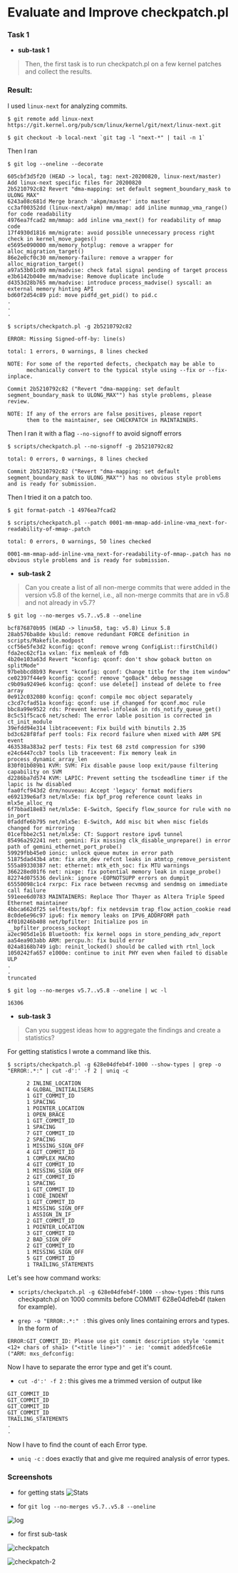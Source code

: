 # Evaluate and Improve checkpatch.pl

### Task 1


* **sub-task 1**
> Then, the first task is to run checkpatch.pl on a few kernel patches and
collect the results.

### Result:

I used `linux-next` for analyzing commits.

```
$ git remote add linux-next https://git.kernel.org/pub/scm/linux/kernel/git/next/linux-next.git

$ git checkout -b local-next `git tag -l "next-*" | tail -n 1` 
```

Then I ran 

```shell
$ git log --oneline --decorate

605cbf3d5f20 (HEAD -> local, tag: next-20200820, linux-next/master) Add linux-next specific files for 20200820
2b5210792c82 Revert "dma-mapping: set default segment_boundary_mask to ULONG_MAX"
6243a08c681d Merge branch 'akpm/master' into master
cc3af00352dd (linux-next/akpm) mm/mmap: add inline munmap_vma_range() for code readability
4976ea7fcad2 mm/mmap: add inline vma_next() for readability of mmap code
17f4930d1816 mm/migrate: avoid possible unnecessary process right check in kernel_move_pages()
e5695e090000 mm/memory_hotplug: remove a wrapper for alloc_migration_target()
86e2e0cf0c30 mm/memory-failure: remove a wrapper for alloc_migration_target()
a97a53b01c09 mm/madvise: check fatal signal pending of target process
e3b6142b040e mm/madvise: Remove duplicate include
d4353d28b765 mm/madvise: introduce process_madvise() syscall: an external memory hinting API
bd60f2d54c89 pid: move pidfd_get_pid() to pid.c
.
.
.
```

```shell
$ scripts/checkpatch.pl -g 2b5210792c82

ERROR: Missing Signed-off-by: line(s)

total: 1 errors, 0 warnings, 8 lines checked

NOTE: For some of the reported defects, checkpatch may be able to
      mechanically convert to the typical style using --fix or --fix-inplace.

Commit 2b5210792c82 ("Revert "dma-mapping: set default segment_boundary_mask to ULONG_MAX"") has style problems, please review.

NOTE: If any of the errors are false positives, please report
      them to the maintainer, see CHECKPATCH in MAINTAINERS.
```

Then I ran it with a flag `--no-signoff` to avoid signoff errors 

```shell
$ scripts/checkpatch.pl --no-signoff -g 2b5210792c82

total: 0 errors, 0 warnings, 8 lines checked

Commit 2b5210792c82 ("Revert "dma-mapping: set default segment_boundary_mask to ULONG_MAX"") has no obvious style problems and is ready for submission.
```
Then I tried it on a patch too.

```shell
$ git format-patch -1 4976ea7fcad2

$ scripts/checkpatch.pl --patch 0001-mm-mmap-add-inline-vma_next-for-readability-of-mmap-.patch                                                             

total: 0 errors, 0 warnings, 50 lines checked

0001-mm-mmap-add-inline-vma_next-for-readability-of-mmap-.patch has no obvious style problems and is ready for submission.
```

* **sub-task 2**
> Can you create a list of all non-merge commits that were added in the
version v5.8 of the kernel, i.e., all non-merge commits that are in v5.8
and not already in v5.7?

```shell
$ git log --no-merges v5.7..v5.8 --oneline 

bcf876870b95 (HEAD -> linux58, tag: v5.8) Linux 5.8
28ab576ba8de kbuild: remove redundant FORCE definition in scripts/Makefile.modpost
ccf56e5fe3d2 kconfig: qconf: remove wrong ConfigList::firstChild()
fda2ec62cf1a vxlan: fix memleak of fdb
4b20e103a63d Revert "kconfig: qconf: don't show goback button on splitMode"
97bebbcd8b93 Revert "kconfig: qconf: Change title for the item window"
ce02397f44e9 kconfig: qconf: remove "goBack" debug message
c9b09a9249e6 kconfig: qconf: use delete[] instead of delete to free array
0e912c032080 kconfig: qconf: compile moc object separately
c3cd7cfad51a kconfig: qconf: use if_changed for qconf.moc rule
bbc8a99e9522 rds: Prevent kernel-infoleak in rds_notify_queue_get()
8c5c51f5cac6 net/sched: The error lable position is corrected in ct_init_module
39efdd94e314 libtraceevent: Fix build with binutils 2.35
bd3c628f8faf perf tools: Fix record failure when mixed with ARM SPE event
463538a383a2 perf tests: Fix test 68 zstd compression for s390
e24c6447ccb7 tools lib traceevent: Fix memory leak in process_dynamic_array_len
830f01b089b1 KVM: SVM: Fix disable pause loop exit/pause filtering capability on SVM
d2286ba7d574 KVM: LAPIC: Prevent setting the tscdeadline timer if the lapic is hw disabled
faa0fcf943d2 drm/nouveau: Accept 'legacy' format modifiers
e692139e6af3 net/mlx5e: fix bpf_prog reference count leaks in mlx5e_alloc_rq
6f7bbad18e83 net/mlx5e: E-Switch, Specify flow_source for rule with no in_port
0faddfe6b795 net/mlx5e: E-Switch, Add misc bit when misc fields changed for mirroring
01cefbbe2c51 net/mlx5e: CT: Support restore ipv6 tunnel
85496a292241 net: gemini: Fix missing clk_disable_unprepare() in error path of gemini_ethernet_port_probe()
59929fbb45e0 ionic: unlock queue mutex in error path
51875dad43b4 atm: fix atm_dev refcnt leaks in atmtcp_remove_persistent
555a89330387 net: ethernet: mtk_eth_soc: fix MTU warnings
366228ed01f6 net: nixge: fix potential memory leak in nixge_probe()
82274d075536 devlink: ignore -EOPNOTSUPP errors on dumpit
65550098c1c4 rxrpc: Fix race between recvmsg and sendmsg on immediate call failure
591eee6d0783 MAINTAINERS: Replace Thor Thayer as Altera Triple Speed Ethernet maintainer
4bbca662df25 selftests/bpf: fix netdevsim trap_flow_action_cookie read
8c0de6e96c97 ipv6: fix memory leaks on IPV6_ADDRFORM path
4f010246b408 net/bpfilter: Initialize pos in __bpfilter_process_sockopt
a2ec905d1e16 Bluetooth: fix kernel oops in store_pending_adv_report
aa54ea903abb ARM: percpu.h: fix build error
024a8168b749 igb: reinit_locked() should be called with rtnl_lock
1050242fa657 e1000e: continue to init PHY even when failed to disable ULP
.
.
truncated
```

```shell
$ git log --no-merges v5.7..v5.8 --oneline | wc -l

16306
```

* **sub-task 3**
> Can you suggest ideas how to aggregate the findings and create a
statistics?

For getting statistics I wrote a command like this.

```shell
$ scripts/checkpatch.pl -g 628e04dfeb4f-1000 --show-types | grep -o "ERROR:.*:" | cut -d':' -f 2 | uniq -c

      2 INLINE_LOCATION
      4 GLOBAL_INITIALISERS
      1 GIT_COMMIT_ID
      1 SPACING
      1 POINTER_LOCATION
      1 OPEN_BRACE
      1 GIT_COMMIT_ID
      1 SPACING
      7 GIT_COMMIT_ID
      2 SPACING
      1 MISSING_SIGN_OFF
      4 GIT_COMMIT_ID
      1 COMPLEX_MACRO
      4 GIT_COMMIT_ID
      1 MISSING_SIGN_OFF
      2 GIT_COMMIT_ID
      1 SPACING
      1 GIT_COMMIT_ID
      1 CODE_INDENT
      1 GIT_COMMIT_ID
      1 MISSING_SIGN_OFF
      1 ASSIGN_IN_IF
      2 GIT_COMMIT_ID
      1 POINTER_LOCATION
      3 GIT_COMMIT_ID
      2 BAD_SIGN_OFF
      2 GIT_COMMIT_ID
      1 MISSING_SIGN_OFF
      5 GIT_COMMIT_ID
      1 TRAILING_STATEMENTS

```

Let's see how command works:

* `scripts/checkpatch.pl -g 628e04dfeb4f-1000 --show-types` : this runs checkpatch.pl on 1000 commits before COMMIT 628e04dfeb4f (taken for example).

* `grep -o "ERROR:.*:" ` : this gives only lines containing errors and types. In the form of 

```
ERROR:GIT_COMMIT_ID: Please use git commit description style 'commit <12+ chars of sha1> ("<title line>")' - ie: 'commit added5fce61e ("ARM: mxs_defconfig:
```

Now I have to separate the error type and get it's count.


* `cut -d':' -f 2` : this gives me a trimmed version of output like

```
GIT_COMMIT_ID
GIT_COMMIT_ID
GIT_COMMIT_ID
GIT_COMMIT_ID
TRAILING_STATEMENTS
.
.
```

Now I have to find the count of each Error type.

* `uniq -c` : does exactly that and give me required analysis of error types.

### Screenshots

* for getting stats
![Stats](Images/1.png)

* for `git log --no-merges v5.7..v5.8 --oneline`

![log](Images/2.png)

* for first sub-task

![checkpatch](Images/3.png)

![checkpatch-2](Images/4.png)